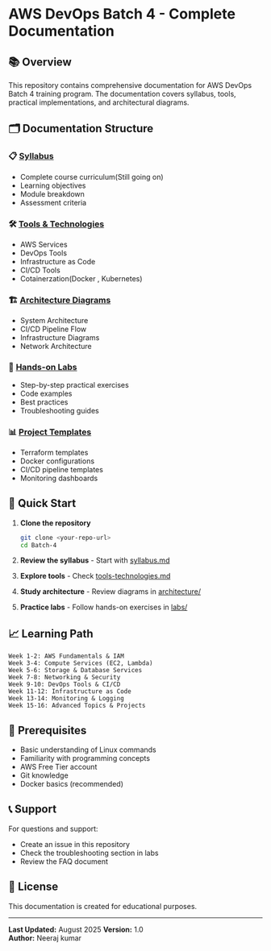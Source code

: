 # AWS DevOps Batch 4 - Complete Documentation

## 📚 Overview
This repository contains comprehensive documentation for AWS DevOps Batch 4 training program. The documentation covers syllabus, tools, practical implementations, and architectural diagrams.

## 🗂️ Documentation Structure

### 📋 [Syllabus](./docs/syllabus.md)
- Complete course curriculum(Still going on)
- Learning objectives
- Module breakdown
- Assessment criteria

### 🛠️ [Tools & Technologies](./docs/tools-technologies.md)
- AWS Services
- DevOps Tools
- Infrastructure as Code
- CI/CD Tools
- Cotainerzation(Docker , Kubernetes)

### 🏗️ [Architecture Diagrams](./docs/architecture/)
- System Architecture
- CI/CD Pipeline Flow
- Infrastructure Diagrams
- Network Architecture

### 📖 [Hands-on Labs](./docs/labs/)
- Step-by-step practical exercises
- Code examples
- Best practices
- Troubleshooting guides

### 📊 [Project Templates](./templates/)
- Terraform templates
- Docker configurations
- CI/CD pipeline templates
- Monitoring dashboards

## 🚀 Quick Start

1. **Clone the repository**
   ```bash
   git clone <your-repo-url>
   cd Batch-4
   ```

2. **Review the syllabus** - Start with [syllabus.md](./docs/syllabus.md)

3. **Explore tools** - Check [tools-technologies.md](./docs/tools-technologies.md)

4. **Study architecture** - Review diagrams in [architecture/](./docs/architecture/)

5. **Practice labs** - Follow hands-on exercises in [labs/](./docs/labs/)

## 📈 Learning Path

```
Week 1-2: AWS Fundamentals & IAM
Week 3-4: Compute Services (EC2, Lambda)
Week 5-6: Storage & Database Services
Week 7-8: Networking & Security
Week 9-10: DevOps Tools & CI/CD
Week 11-12: Infrastructure as Code
Week 13-14: Monitoring & Logging
Week 15-16: Advanced Topics & Projects
```

## 🎯 Prerequisites

- Basic understanding of Linux commands
- Familiarity with programming concepts
- AWS Free Tier account
- Git knowledge
- Docker basics (recommended)

## 📞 Support

For questions and support:
- Create an issue in this repository
- Check the troubleshooting section in labs
- Review the FAQ document

## 📄 License

This documentation is created for educational purposes.

---

**Last Updated:** August 2025 
**Version:** 1.0  
**Author:** Neeraj kumar
